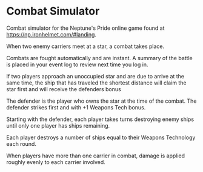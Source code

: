 # Combat Simulator

Combat simulator for the Neptune's Pride online game found at https://np.ironhelmet.com/#landing.

When two enemy carriers meet at a star, a combat takes place.

Combats are fought automatically and are instant. A summary of the battle is placed in your event log to review next time you log in.

If two players approach an unoccupied star and are due to arrive at the same time, the ship that has traveled the shortest distance will claim the star first and will receive the defenders bonus

The defender is the player who owns the star at the time of the combat. The defender strikes first and with +1 Weapons Tech bonus.

Starting with the defender, each player takes turns destroying enemy ships until only one player has ships remaining.

Each player destroys a number of ships equal to their Weapons Technology each round.

When players have more than one carrier in combat, damage is applied roughly evenly to each carrier involved.
